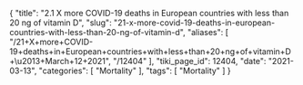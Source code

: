 {
    "title": "2.1 X more COVID-19 deaths in European countries with less than 20 ng of vitamin D",
    "slug": "21-x-more-covid-19-deaths-in-european-countries-with-less-than-20-ng-of-vitamin-d",
    "aliases": [
        "/21+X+more+COVID-19+deaths+in+European+countries+with+less+than+20+ng+of+vitamin+D+\u2013+March+12+2021",
        "/12404"
    ],
    "tiki_page_id": 12404,
    "date": "2021-03-13",
    "categories": [
        "Mortality"
    ],
    "tags": [
        "Mortality"
    ]
}